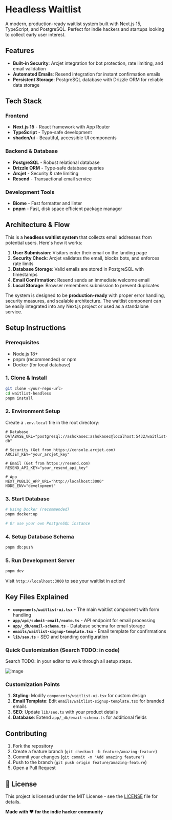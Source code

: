 # Headless Waitlist

A modern, production-ready waitlist system built with Next.js 15, TypeScript, and PostgreSQL. Perfect for indie hackers and startups looking to collect early user interest.

## Features

- **Built-in Security**: Arcjet integration for bot protection, rate limiting, and email validation
- **Automated Emails**: Resend integration for instant confirmation emails
- **Persistent Storage**: PostgreSQL database with Drizzle ORM for reliable data storage

## Tech Stack

### Frontend
- **Next.js 15** - React framework with App Router
- **TypeScript** - Type-safe development
- **shadcn/ui** - Beautiful, accessible UI components

### Backend & Database
- **PostgreSQL** - Robust relational database
- **Drizzle ORM** - Type-safe database queries
- **Arcjet** - Security & rate limiting
- **Resend** - Transactional email service

### Development Tools
- **Biome** - Fast formatter and linter
- **pnpm** - Fast, disk space efficient package manager

## Architecture & Flow

This is a **headless waitlist system** that collects email addresses from potential users. Here's how it works:

1. **User Submission**: Visitors enter their email on the landing page
2. **Security Check**: Arcjet validates the email, blocks bots, and enforces rate limits
3. **Database Storage**: Valid emails are stored in PostgreSQL with timestamps
4. **Email Confirmation**: Resend sends an immediate welcome email
5. **Local Storage**: Browser remembers submission to prevent duplicates

The system is designed to be **production-ready** with proper error handling, security measures, and scalable architecture. The waitlist component can be easily integrated into any Next.js project or used as a standalone service.

## Setup Instructions

### Prerequisites
- Node.js 18+ 
- pnpm (recommended) or npm
- Docker (for local database)

### 1. Clone & Install
```bash
git clone <your-repo-url>
cd waitlist-headless
pnpm install
```

### 2. Environment Setup
Create a `.env.local` file in the root directory:
```env
# Database
DATABASE_URL="postgresql://ashokasec:ashokasec@localhost:5432/waitlist-db"

# Security (Get from https://console.arcjet.com)
ARCJET_KEY="your_arcjet_key"

# Email (Get from https://resend.com)
RESEND_API_KEY="your_resend_api_key"

# App
NEXT_PUBLIC_APP_URL="http://localhost:3000"
NODE_ENV="development"
```

### 3. Start Database
```bash
# Using Docker (recommended)
pnpm docker:up

# Or use your own PostgreSQL instance
```

### 4. Setup Database Schema
```bash
pnpm db:push
```

### 5. Run Development Server
```bash
pnpm dev
```

Visit `http://localhost:3000` to see your waitlist in action!

## Key Files Explained

- **`components/waitlist-ui.tsx`** - The main waitlist component with form handling
- **`app/api/submit-email/route.ts`** - API endpoint for email processing
- **`app/_db/email-schema.ts`** - Database schema for email storage
- **`emails/waitlist-signup-template.tsx`** - Email template for confirmations
- **`lib/seo.ts`** - SEO and branding configuration

### Quick Customization (Search TODO: in code)
Search TODO: in your editor to walk through all setup steps.

![image](https://github.com/user-attachments/assets/3445200f-ecaf-4560-94c6-c3926ccd5e3c)

### Customization Points
1. **Styling**: Modify `components/waitlist-ui.tsx` for custom design
2. **Email Template**: Edit `emails/waitlist-signup-template.tsx` for branded emails
3. **SEO**: Update `lib/seo.ts` with your product details
4. **Database**: Extend `app/_db/email-schema.ts` for additional fields

## Contributing

1. Fork the repository
2. Create a feature branch (`git checkout -b feature/amazing-feature`)
3. Commit your changes (`git commit -m 'Add amazing feature'`)
4. Push to the branch (`git push origin feature/amazing-feature`)
5. Open a Pull Request

## 📄 License

This project is licensed under the MIT License - see the [LICENSE](LICENSE) file for details.

**Made with ❤️ for the indie hacker community** 
